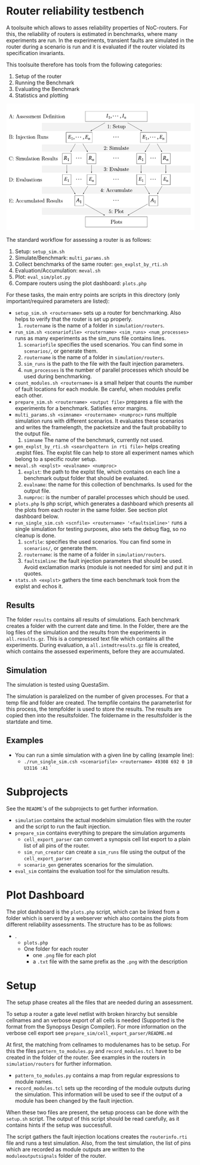 # Router reliability testbench
A toolsuite which allows to asses reliability properties of NoC-routers.
For this, the reliability of routers is estimated in benchmarks, where many experiments are run.
In the experiments, transient faults are simulated in the router during a scenario is run and it is evaluated if the router violated its specification invariants.

This toolsuite therefore has tools from the following categories:
  1. Setup of the router
  2. Running the Benchmark
  3. Evaluating the Benchmark
  4. Statistics and plotting

  ![Structure Image](doc/structure.png "Workflow of the Assessment")
  
The standard workflow for assessing a router is as follows:
 1. Setup: `setup_sim.sh`
 2. Simulate/Benchmark: `multi_params.sh`
 3. Collect benchmarks of the same router: `gen_explst_by_rti.sh`
 3. Evaluation/Accumulation: `meval.sh`
 4. Plot: `eval_sim/plot.py`
 5. Compare routers using the plot dashboard: `plots.php`

  For these tasks, the main entry points are scripts in this directory (only important/required parameters are listed):

 - `setup_sim.sh <routername>` sets up a router for benchmarking. Also helps to verify that the router is set up properly.
    1. `routername` is the name of a folder in `simulation/routers`. 
 - `run_sim.sh <scenariofile> <routername> <sim_runs> <num_processes>` runs as many experiments as the sim_runs file contains lines. 
    1. `scenariofile` specifies the used scenarios. You can find some in `scenarios/`, or generate them.
    2. `routername` is the name of a folder in `simulation/routers`. 
    3. `sim_runs` is the path to the file with the fault injection parameters.
    4. `num_processes` is the number of parallel processes which should be used during benchmarking.
 - `count_modules.sh <routername>` is a small helper that counts the number of fault locations for each module. Be careful, when modules prefix each other.
 - `prepare_sim.sh <routername> <output file>` prepares a file with the experiments for a benchmark. Satisfies error margins.
 - `multi_params.sh <simname> <routername> <numproc>` runs multiple simulation runs with different scenarios. It evaluates these scenarios and writes the framelength, the packetsize and the fault probability to the output file. 
    1. `simname` The name of the benchmark, currently not used. 
 - `gen_explst_by_rti.sh <searchpattern in rti file>` helps creating .explst files. The explst file can help to store all experiment names which belong to a specific router setup.
 - `meval.sh <explst> <evalname> <numproc>`
    1. `explst`: the path to the explst file, which contains on each line a benchmark output folder that should be evaluated.
    2. `evalname`: the name for this collection of benchmarks. Is used for the output file.
    3. `numproc`: is the number of parallel processes which should be used.
 - `plots.php` Is php script, which generates a dashboard which presents all the plots from each router in the same folder. See section plot dashboard below.
 - `run_single_sim.csh <scnfile> <routername> '<faultsimline>'` runs a single simulation for testing purposes, also sets the debug flag, so no cleanup is done.
    1. `scnfile`: specifies the used scenarios. You can find some in `scenarios/`, or generate them.
    2. `routername`: is the name of a folder in `simulation/routers`. 
    3. `faultsimline`: the fault injection parameters that should be used. Avoid exclamation marks (module is not needed for sim) and put it in quotes.
 - `stats.sh <explst>` gathers the time each benchmark took from the explst and echos it.
 
## Results
The folder `results` contains all results of simulations. 
Each benchmark creates a folder with the current date and time. 
In the Folder, there are the log files of the simulation and the results from the experiments in `all.results.gz`. 
This is a compressed text file which contains all the experiments.
During evaluation, a `all.intmdtresults.gz` file is created, which contains the assessed experiments, before they are accumulated. 

## Simulation
The simulation is tested using QuestaSim.

The simulation is paralelized on the number of given processes. For that a temp file and folder are created. 
The tempfile contains the parameterlist for this process, the tempfolder is used to store the results.
The results are copied then into the resultsfolder. The foldername in the resultsfolder is the startdate and time.

 ## Examples
  - You can run a simle simulation with a given line by calling (example line):
    - `./run_single_sim.csh <scenariofile> <routername> 49308 692 0 10 U3116 :A1`
`

 # Subprojects
See the `README`'s of the subprojects to get further information.

  - `simulation` contains the actual modelsim simulation files with the router and the script to run the fault injection.
  - `prepare_sim` contains everything to prepare the simulation arguments
     - `cell_export_parser` can convert a synopsis cell list export to a plain list of all pins of the router.
     - `sim_run_creator` can create a `sim_runs` file using the output of the `cell_export_parser`
     - `scenario_gen` generates scenarios for the simulation.
  - `eval_sim` contains the evaluation tool for the simulation results. 

 

 # Plot Dashboard
The plot dashboard is the `plots.php` script, which can be linked from a folder which is serverd by a webserver which also contains the plots from different reliability assessments.
The structure has to be as follows:
  - .
    - `plots.php`
    - One folder for each router
      - one `.png` file for each plot
      - a `.txt` file with the same prefix as the `.png` with the description

# Setup
The setup phase creates all the files that are needed during an assessment.

To setup a router a gate level netlist with broken hirarchy but sensible cellnames and an verbose export of all cells is needed (Supported is the format from  the Synopsys Design Compiler).
For more information on the verbose cell export see `prepare_sim/cell_export_parser/README.md`

At first, the matching from cellnames to modulenames has to be setup. 
For this the  files `pattern_to_modules.py` and  `record_modules.tcl` have to be created in the folder of the router. 
See examples in the routers in `simulation/routers` for further information.

 - `pattern_to_modules.py` contains a map from regular expressions to module names.
 - `record_modules.tcl` sets up the recording of the module outputs during the simulation. This information will be used to see if the output of a module has been changed by the fault injection.

When these two files are present, the setup process can be done with the `setup.sh` script.
The output of this script should be read carefully, as it contains hints if the setup was successfull.

The script gathers the fault injection locations creates the `routerinfo.rti` file and runs a test simulation.
Also, from the test simulation, the list of pins which are recorded as module outputs are written to the `moduleoutputsignals` folder of the router.
